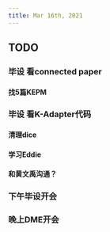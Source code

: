 ```yaml
---
title: Mar 16th, 2021
---
```


## TODO
### 毕设 看connected paper
#### 找5篇KEPM
### 毕设 看K-Adapter代码
#### 清理dice
#### 学习Eddie
#### 和黄文禹沟通？
### 下午毕设开会
### 晚上DME开会
